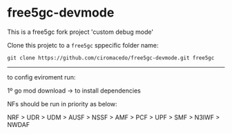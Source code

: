 # free5gc-devmode
This is a free5gc fork project 'custom debug mode'

Clone this projetc to a ```free5gc```  sppecific folder name:


``` git clone https://github.com/ciromacedo/free5gc-devmode.git free5gc  ```

----

to config eviroment run:

1º go mod download -> to install dependencies

NFs should be run in priority as below:

NRF > UDR > UDM > AUSF > NSSF > AMF > PCF > UPF > SMF > N3IWF > NWDAF
